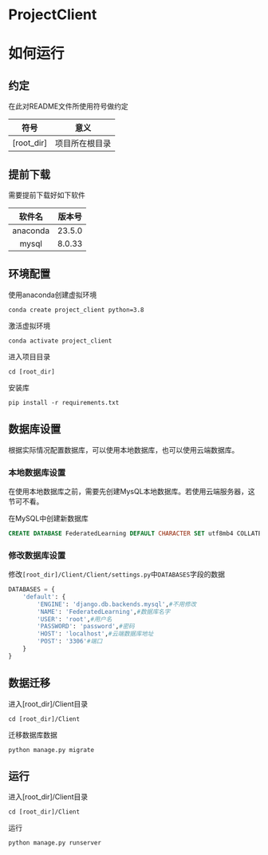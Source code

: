 # ProjectClient
 
# 如何运行

## 约定

在此对README文件所使用符号做约定

|符号|意义|
|:-:|:-:|
|[root_dir]|项目所在根目录|

## 提前下载

需要提前下载好如下软件

|软件名|版本号|
|:-:|:-:|
|anaconda|23.5.0|
|mysql|8.0.33|

## 环境配置

使用anaconda创建虚拟环境

```
conda create project_client python=3.8
```

激活虚拟环境

```
conda activate project_client
```

进入项目目录

```
cd [root_dir]
```

安装库

```
pip install -r requirements.txt
```

## 数据库设置

根据实际情况配置数据库，可以使用本地数据库，也可以使用云端数据库。

### 本地数据库设置

在使用本地数据库之前，需要先创建MysQL本地数据库。若使用云端服务器，这节可不看。

在MySQL中创建新数据库

```SQL
CREATE DATABASE FederatedLearning DEFAULT CHARACTER SET utf8mb4 COLLATE utf8mb4_unicode_ci
```


### 修改数据库设置

修改```[root_dir]/Client/Client/settings.py```中```DATABASES```字段的数据

```python
DATABASES = {
    'default': {
        'ENGINE': 'django.db.backends.mysql',#不用修改
        'NAME': 'FederatedLearning',#数据库名字
        'USER': 'root',#用户名
        'PASSWORD': 'password',#密码
        'HOST': 'localhost',#云端数据库地址
        'POST': '3306'#端口
    }
}
```

## 数据迁移

进入[root_dir]/Client目录

```
cd [root_dir]/Client
```

迁移数据库数据

```
python manage.py migrate
```

## 运行

进入[root_dir]/Client目录

```
cd [root_dir]/Client
```

运行

```
python manage.py runserver
```